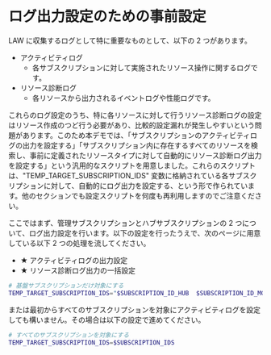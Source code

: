 # ログ出力設定のための事前設定

LAW に収集するログとして特に重要なものとして、以下の 2 つがあります。

- アクティビティログ
  - 各サブスクリプションに対して実施されたリソース操作に関するログです。
- リソース診断ログ
  - 各リソースから出力されるイベントログや性能ログです。

これらのログ設定のうち、特に各リソースに対して行うリソース診断ログの設定はリソース作成のつど行う必要があり、比較的設定漏れが発生しやすいという問題があります。このため本デモでは、「サブスクリプションのアクティビティログの出力を設定する」「サブスクリプション内に存在するすべてのリソースを検索し、事前に定義されたリソースタイプに対して自動的にリソース診断ログ出力を設定する」という汎用的なスクリプトを用意しました。これらのスクリプトは、"TEMP_TARGET_SUBSCRIPTION_IDS" 変数に格納されている各サブスクリプションに対して、自動的にログ出力を設定する、という形で作られています。他のセクションでも設定スクリプトを何度も再利用しますのでご注意ください。

ここではまず、管理サブスクリプションとハブサブスクリプションの 2 つについて、ログ出力設定を行います。以下の設定を行ったうえで、次のページに用意している以下 2 つの処理を流してください。

- ★ アクティビティログの出力設定
- ★ リソース診断ログ出力の一括設定

```bash
# 基盤サブスクリプションだけ対象にする
TEMP_TARGET_SUBSCRIPTION_IDS="$SUBSCRIPTION_ID_HUB  $SUBSCRIPTION_ID_MGMT"
```

または最初からすべてのサブスクリプションを対象にアクティビティログを設定しても構いません。その場合は以下の設定で進めてください。

```bash
# すべてのサブスクリプションを対象にする
TEMP_TARGET_SUBSCRIPTION_IDS=$SUBSCRIPTION_IDS
```
